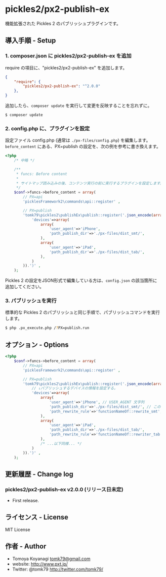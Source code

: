 # pickles2/px2-publish-ex

機能拡張された Pickles 2 のパブリッシュプラグインです。


## 導入手順 - Setup

### 1. composer.json に pickles2/px2-publish-ex を追加

require の項目に、"pickles2/px2-publish-ex" を追加します。

```json
{
	"require": {
		"pickles2/px2-publish-ex": "^2.0.0"
	},
}
```


追加したら、`composer update` を実行して変更を反映することを忘れずに。

```bash
$ composer update
```


### 2. config.php に、プラグインを設定

設定ファイル config.php (通常は `./px-files/config.php`) を編集します。
`before_content` にある、PX=publish の設定を、次の例を参考に書き換えます。

```php
<?php
	/* 中略 */

	/**
	 * funcs: Before content
	 *
	 * サイトマップ読み込みの後、コンテンツ実行の前に実行するプラグインを設定します。
	 */
	$conf->funcs->before_content = array(
		// PX=api
		'picklesFramework2\commands\api::register' ,

		// PX=publish
		'tomk79\pickles2\publishEx\publish::register('.json_encode(array(
			'devices'=>array(
				array(
					'user_agent'=>'iPhone',
					'path_publish_dir'=>'./px-files/dist_smt/',
				),
				array(
					'user_agent'=>'iPad',
					'path_publish_dir'=>'./px-files/dist_tab/',
				),
			)
		)).')' ,
	);
```

Pickles 2 の設定をJSON形式で編集している方は、`config.json` の該当箇所に追加してください。

### 3. パブリッシュを実行

標準的な Pickles 2 のパブリッシュと同じ手順で、パブリッシュコマンドを実行します。

```bash
$ php .px_execute.php /?PX=publish.run
```


## オプション - Options

```php
<?php
	$conf->funcs->before_content = array(
		// PX=api
		'picklesFramework2\commands\api::register' ,

		// PX=publish
		'tomk79\pickles2\publishEx\publish::register('.json_encode(array(
			// ↓パブリッシュするデバイスの情報を設定する。
			'devices'=>array(
				array(
					'user_agent'=>'iPhone', // USER_AGENT 文字列
					'path_publish_dir'=>'./px-files/dist_smt/', // このデバイス向けのパブリッシュ先ディレクトリ
					'path_rewrite_rule'=>'functionNameOf::rewrite_smt', // パスの書き換えロジック
				),
				array(
					'user_agent'=>'iPad',
					'path_publish_dir'=>'./px-files/dist_tab/',
					'path_rewrite_rule'=>'functionNameOf::rewriter_tab',
				),
				/* ...以下同様... */
			)
		)).')' ,
	);
```


## 更新履歴 - Change log

### pickles2/px2-publish-ex v2.0.0 (リリース日未定)

- First release.


## ライセンス - License

MIT License


## 作者 - Author

- Tomoya Koyanagi <tomk79@gmail.com>
- website: <http://www.pxt.jp/>
- Twitter: @tomk79 <http://twitter.com/tomk79/>
